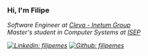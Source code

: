 ### Hi, I'm Filipe
<p><em>Software Engineer at <a href="https://www.cleva.fr/en/">Cleva - Inetum Group</a></br>
<em>Master's student in Computer Systems at <a href="https://www.isep.ipp.pt/Course/Course/87#203">ISEP</a>
 
  [![Linkedin: filipemes](https://img.shields.io/badge/LinkedIn-blue)](https://www.linkedin.com/in/filipemes/)
  [![Github: filipemes](https://img.shields.io/github/followers/filipemes?style=social)](https://github.com/filipemes)

